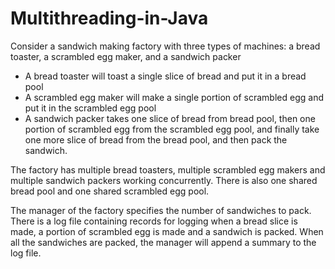 # Multithreading-in-Java

Consider a sandwich making factory with three types of machines: a bread toaster, a scrambled egg maker, and a sandwich packer
  - A bread toaster will toast a single slice of bread and put it in a bread pool
  - A scrambled egg maker will make a single portion of scrambled egg and put it in the 
    scrambled egg pool
  - A sandwich packer takes one slice of bread from bread pool, then one portion of 
    scrambled egg from the scrambled egg pool, and finally take one more slice of bread 
    from the bread pool, and then pack the sandwich.

The factory has multiple bread toasters, multiple scrambled egg makers and multiple sandwich packers working concurrently. There is also one shared bread pool and one shared  scrambled egg pool.

The manager of the factory specifies the number of sandwiches to pack. There is a log file containing records for logging when a bread slice is made, a portion of scrambled egg is made and a sandwich is packed. When all the sandwiches are packed, the manager will append a summary to the log file.
